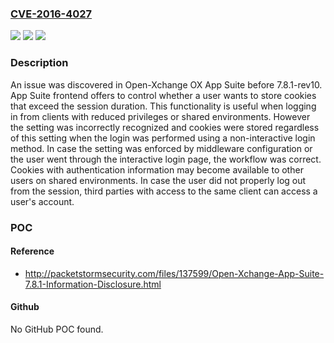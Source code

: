 ### [CVE-2016-4027](https://cve.mitre.org/cgi-bin/cvename.cgi?name=CVE-2016-4027)
![](https://img.shields.io/static/v1?label=Product&message=n%2Fa&color=blue)
![](https://img.shields.io/static/v1?label=Version&message=n%2Fa&color=blue)
![](https://img.shields.io/static/v1?label=Vulnerability&message=n%2Fa&color=brighgreen)

### Description

An issue was discovered in Open-Xchange OX App Suite before 7.8.1-rev10. App Suite frontend offers to control whether a user wants to store cookies that exceed the session duration. This functionality is useful when logging in from clients with reduced privileges or shared environments. However the setting was incorrectly recognized and cookies were stored regardless of this setting when the login was performed using a non-interactive login method. In case the setting was enforced by middleware configuration or the user went through the interactive login page, the workflow was correct. Cookies with authentication information may become available to other users on shared environments. In case the user did not properly log out from the session, third parties with access to the same client can access a user's account.

### POC

#### Reference
- http://packetstormsecurity.com/files/137599/Open-Xchange-App-Suite-7.8.1-Information-Disclosure.html

#### Github
No GitHub POC found.

